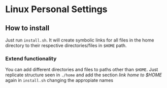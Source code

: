 # Linux Personal Settings


## How to install

Just run `install.sh`. It will create symbolic links for all files in the home directory to their respective directories/files in `$HOME` path.

### Extend functionality

You can add different directories and files to paths other than `$HOME`. Just replicate structure seen in `./home` and add the section *link home to $HOME* again in `install.sh` changing the appropiate names
